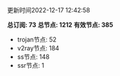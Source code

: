 更新时间2022-12-17 12:42:58

**总订阅: 73**
**总节点: 1212**
**有效节点: 385**
- trojan节点: 52
- v2ray节点: 184
- ss节点: 148
- ssr节点: 1
